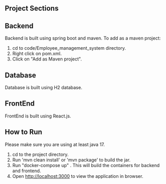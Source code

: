 ## Project Sections

## Backend

Backend is built using spring boot and maven. To add as a maven project: 

1) cd to code/Employee_management_system directory. 
2) Right click on pom.xml.
3) Click on "Add as Maven project". 

## Database

Database is built using H2 database. 

## FrontEnd

FrontEnd is built using React.js.

## How to Run

Please make sure you are using at least java 17. 

1) cd to the project directory. 
2) Run 'mvn clean install' or 'mvn package' to build the jar. 
3) Run "docker-compose up" . This will build the containers for backend and frontend. 
4) Open [http://localhost:3000](http://localhost:3000) to view the application in browser. 



